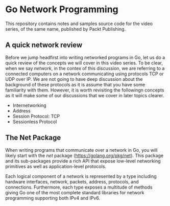 # Go Network Programming
This repository contains notes and samples source code for the video series, of the same name, published by Packt Publishing. 

## A quick network review
Before we jump headfirst into writing networked programs in Go, let us do a quick review of the concepts we will cover in this video series.  To be clear, when we say *network*, in the contex of this discussion, we are referring to a connected computers on a network communicating using protocols TCP or UDP over IP.  We are not going to have deep discussion about the background of these protocols as it is assume that you have some familiarity with them.  However, it is worth revisiting the followingn concepts as it will make some of our discussions that we cover in later topics clearer.

 * Internetworking 
 * Address
 * Session Protocol: TCP
 * Sessionless Protocol


## The Net Package
When writing programs that communicate over a network in Go, you will likely start with the *net* package (https://golang.org/pkg/net).  This package and its sub-packages provide a rich API that expose low-level networking primitives as well as application-level protocols. 



Each logical component of a network is represented by a type including hardware interfaces, network, packets, address, protocols, and connections.  Furthermore, each type exposes a multitude of methods giving Go one of the most complete standard libraries for network programming supporting both IPv4 and IPv6.

